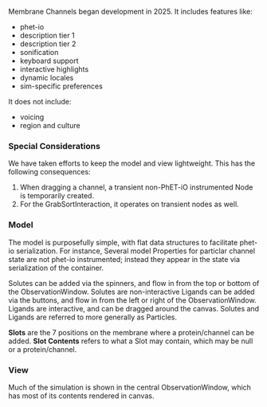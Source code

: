 Membrane Channels began development in 2025. 
It includes features like:
* phet-io
* description tier 1
* description tier 2
* sonification
* keyboard support
* interactive highlights
* dynamic locales
* sim-specific preferences

It does not include:
* voicing
* region and culture

### Special Considerations

We have taken efforts to keep the model and view lightweight. This has the following consequences:
1. When dragging a channel, a transient non-PhET-iO instrumented Node is temporarily created.
2. For the GrabSortInteraction, it operates on transient nodes as well.

### Model

The model is purposefully simple, with flat data structures to facilitate phet-io serialization. For instance,
Several model Properties for particlar channel state are not phet-io instrumented; instead they appear in the state via 
serialization of the container.

Solutes can be added via the spinners, and flow in from the top or bottom of the ObservationWindow. Solutes are non-interactive
Ligands can be added via the buttons, and flow in from the left or right of the ObservationWindow. Ligands are interactive, 
and can be dragged around the canvas.
Solutes and Ligands are referred to more generally as Particles.

**Slots** are the 7 positions on the membrane where a protein/channel can be added.
**Slot Contents** refers to what a Slot may contain, which may be null or a protein/channel.

### View

Much of the simulation is shown in the central ObservationWindow, which has most of its contents rendered in canvas.